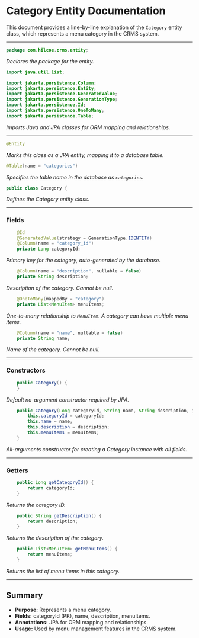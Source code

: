 # Category Entity Documentation

This document provides a line-by-line explanation of the `Category` entity class, which represents a menu category in the CRMS system.

---

```java
package com.hilcoe.crms.entity;
```
*Declares the package for the entity.*

```java
import java.util.List;

import jakarta.persistence.Column;
import jakarta.persistence.Entity;
import jakarta.persistence.GeneratedValue;
import jakarta.persistence.GenerationType;
import jakarta.persistence.Id;
import jakarta.persistence.OneToMany;
import jakarta.persistence.Table;
```
*Imports Java and JPA classes for ORM mapping and relationships.*

---

```java
@Entity
```
*Marks this class as a JPA entity, mapping it to a database table.*

```java
@Table(name = "categories")
```
*Specifies the table name in the database as `categories`.*

```java
public class Category {
```
*Defines the Category entity class.*

---

### Fields

```java
    @Id
    @GeneratedValue(strategy = GenerationType.IDENTITY)
    @Column(name = "category_id")
    private Long categoryId;
```
*Primary key for the category, auto-generated by the database.*

```java
    @Column(name = "description", nullable = false)
    private String description;
```
*Description of the category. Cannot be null.*

```java
    @OneToMany(mappedBy = "category")
    private List<MenuItem> menuItems;
```
*One-to-many relationship to `MenuItem`. A category can have multiple menu items.*

```java
    @Column(name = "name", nullable = false)
    private String name;
```
*Name of the category. Cannot be null.*

---

### Constructors

```java
    public Category() {
    }
```
*Default no-argument constructor required by JPA.*

```java
    public Category(Long categoryId, String name, String description, java.util.List<MenuItem> menuItems) {
        this.categoryId = categoryId;
        this.name = name;
        this.description = description;
        this.menuItems = menuItems;
    }
```
*All-arguments constructor for creating a Category instance with all fields.*

---

### Getters

```java
    public Long getCategoryId() {
        return categoryId;
    }
```
*Returns the category ID.*

```java
    public String getDescription() {
        return description;
    }
```
*Returns the description of the category.*

```java
    public List<MenuItem> getMenuItems() {
        return menuItems;
    }
```
*Returns the list of menu items in this category.*

---

## Summary
- **Purpose:** Represents a menu category.
- **Fields:** categoryId (PK), name, description, menuItems.
- **Annotations:** JPA for ORM mapping and relationships.
- **Usage:** Used by menu management features in the CRMS system.
